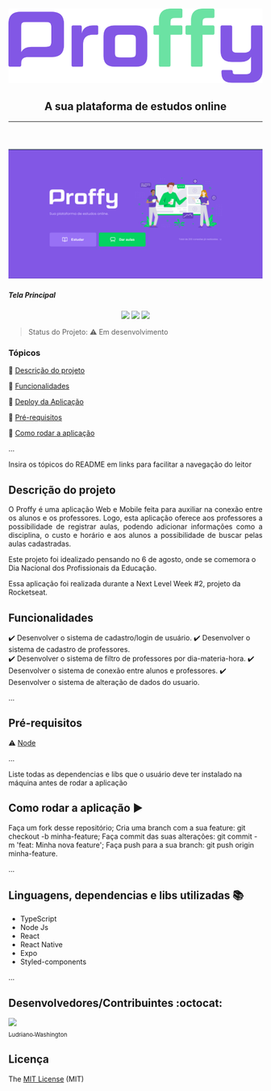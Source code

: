 <h3 align="center">
  <img src="./assets/logo.svg" />
  <h2 align="center">A sua plataforma de estudos online</h2>
  <hr>
  <br/>
<h3>
<p align="center">
  <img src="./assets/tela1.png" width="1000px" />
  <h5> Tela Principal </h5>
</p>

<p align="center">
  <img src="https://img.shields.io/static/v1?label=react&message=framework&color=blue&style=for-the-badge&logo=REACT"/>
  <img src="http://img.shields.io/static/v1?label=License&message=MIT&color=green&style=for-the-badge"/>
   <img src="http://img.shields.io/static/v1?label=STATUS&message=EM%20DESENVOLVIMENTO&color=YELLOW&style=for-the-badge"/>
</p>

> Status do Projeto: :warning: Em desenvolvimento

### Tópicos 

:small_blue_diamond: [Descrição do projeto](#descrição-do-projeto)

:small_blue_diamond: [Funcionalidades](#funcionalidades)

:small_blue_diamond: [Deploy da Aplicação](#deploy-da-aplicação-dash)

:small_blue_diamond: [Pré-requisitos](#pré-requisitos)

:small_blue_diamond: [Como rodar a aplicação](#como-rodar-a-aplicação-arrow_forward)

... 

Insira os tópicos do README em links para facilitar a navegação do leitor

## Descrição do projeto 

<p align="justify">
O Proffy é uma aplicação Web e Mobile feita para auxiliar na conexão entre os alunos e os professores. Logo, esta aplicação oferece aos professores a possibilidade de registrar aulas, podendo adicionar informações como a disciplina, o custo e horário e aos alunos a possibilidade de buscar pelas aulas cadastradas.

Este projeto foi idealizado pensando no 6 de agosto, onde se comemora o Dia Nacional dos Profissionais da Educação.

Essa aplicação foi realizada durante a Next Level Week #2, projeto da Rocketseat. 
</p>

## Funcionalidades

:heavy_check_mark: Desenvolver o sistema de cadastro/login de usuário.
:heavy_check_mark: Desenvolver o sistema de cadastro de professores.  
:heavy_check_mark: Desenvolver o sistema de filtro de professores por dia-materia-hora.
:heavy_check_mark: Desenvolver o sistema de conexão entre alunos e professores.
:heavy_check_mark: Desenvolver o sistema de alteração de dados do usuario.

... 

## Pré-requisitos

:warning: [Node](https://nodejs.org/en/download/)

...

Liste todas as dependencias e libs que o usuário deve ter instalado na máquina antes de rodar a aplicação 

## Como rodar a aplicação :arrow_forward:

Faça um fork desse repositório;
Cria uma branch com a sua feature: git checkout -b minha-feature;
Faça commit das suas alterações: git commit -m 'feat: Minha nova feature';
Faça push para a sua branch: git push origin minha-feature.

... 

## Linguagens, dependencias e libs utilizadas :books:

- TypeScript
- Node Js
- React
- React Native
- Expo
- Styled-components

...

## Desenvolvedores/Contribuintes :octocat:

[<img src="https://avatars.githubusercontent.com/u/53495653?v=4" width=115><br><sub>Ludriano Washington</sub>](https://github.com/ludrianowashington) 

## Licença 

The [MIT License]() (MIT)
